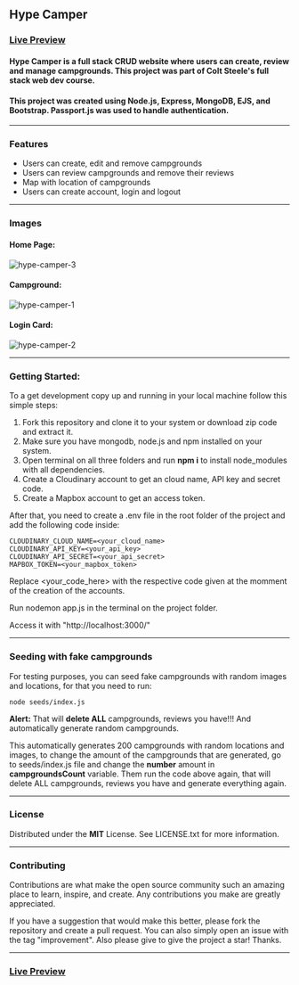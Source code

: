 ## Hype Camper

### [Live Preview](https://hype-camper.cyclic.app/)

#### Hype Camper is a full stack CRUD website where users can create, review and manage campgrounds. This project was part of Colt Steele's full stack web dev course.
#### This project was created using Node.js, Express, MongoDB, EJS, and Bootstrap. Passport.js was used to handle authentication.

____

### Features
* Users can create, edit and remove campgrounds
* Users can review campgrounds and remove their reviews
* Map with location of campgrounds
* Users can create account, login and logout

____

### Images

#### Home Page:
![hype-camper-3](https://user-images.githubusercontent.com/82607849/211166972-4957a3dd-dfb4-4e6f-a9fa-b2146059672a.jpeg)

#### Campground:
![hype-camper-1](https://user-images.githubusercontent.com/82607849/211167137-4a7768de-8ffc-4e95-ac3f-225511c5a0cd.jpeg)

#### Login Card:
![hype-camper-2](https://user-images.githubusercontent.com/82607849/211167077-5663e92d-c0bc-438a-a2f5-45b3c8894b5c.jpeg)

____

### Getting Started:

To a get development copy up and running in your local machine follow this simple steps:

1. Fork this repository and clone it to your system or download zip code and extract it.
2. Make sure you have mongodb, node.js and npm installed on your system.
3. Open terminal on all three folders and run __npm i__ to install node_modules with all dependencies.
4. Create a Cloudinary account to get an cloud name, API key and secret code.
5. Create a Mapbox account to get an access token.

After that, you need to create a .env file in the root folder of the project and add the following code inside:

```
CLOUDINARY_CLOUD_NAME=<your_cloud_name>
CLOUDINARY_API_KEY=<your_api_key>
CLOUDINARY_API_SECRET=<your_api_secret>
MAPBOX_TOKEN=<your_mapbox_token>
```

Replace <your_code_here> with the respective code given at the momment of the creation of the accounts.

Run nodemon app.js in the terminal on the project folder.

Access it with "http://localhost:3000/"

---

### Seeding with fake campgrounds
For testing purposes, you can seed fake campgrounds with random images and locations, for that you need to run:
```
node seeds/index.js
```
__Alert:__ That will __delete ALL__ campgrounds, reviews you have!!! And automatically generate random campgrounds.

This automatically generates 200 campgrounds with random locations and images, to change the amount of the campgrounds that are generated, go to seeds/index.js file and change the __number__ amount in __campgroundsCount__ variable. Them run the code above again, that will delete ALL campgrounds, reviews you have and generate everything again.

---

### License

Distributed under the __MIT__ License. See LICENSE.txt for more information.

---

### Contributing

Contributions are what make the open source community such an amazing place to learn, inspire, and create. Any contributions you make are greatly appreciated.

If you have a suggestion that would make this better, please fork the repository and create a pull request. You can also simply open an issue with the tag "improvement". Also please give to give the project a star! Thanks.

---

### [Live Preview](https://hype-camper.cyclic.app/)
